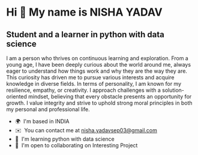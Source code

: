 Hi 👋 My name is NISHA YADAV
============================

Student and a learner in python with data science
-------------------------------------------------

I am a person who thrives on continuous learning and exploration. From a young age, I have been deeply curious about the world around me, always eager to understand how things work and why they are the way they are. This curiosity has driven me to pursue various interests and acquire knowledge in diverse fields. In terms of personality, I am known for my resilience, empathy, or creativity. I approach challenges with a solution-oriented mindset, believing that every obstacle presents an opportunity for growth. I value integrity and strive to uphold strong moral principles in both my personal and professional life.

* 🌍  I'm based in INDIA
* ✉️  You can contact me at [nisha.yadavsep03@gmail.com](mailto:nisha.yadavsep03@gmail.com)
* 🧠  I'm learning python with data science
* 🤝  I'm open to collaborating on Interesting Project
